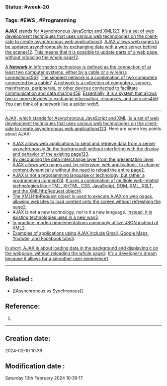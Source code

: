 
### Status: #week-20

### Tags: #EWS  , #Programming 


[**AJAX** stands for Asynchronous JavaScript and XML](https://www.w3schools.com/whatis/whatis_ajax.asp)[1](https://www.w3schools.com/whatis/whatis_ajax.asp)[2](https://www.geeksforgeeks.org/ajax-introduction/)[3](https://en.wikipedia.org/wiki/Ajax_%28programming%29). [It’s a set of web development techniques that uses various web technologies on the client-side to create asynchronous web applications](https://www.w3schools.com/whatis/whatis_ajax.asp)[3](https://en.wikipedia.org/wiki/Ajax_%28programming%29). [AJAX allows web pages to be updated asynchronously by exchanging data with a web server behind the scenes](https://www.w3schools.com/whatis/whatis_ajax.asp)[1](https://www.w3schools.com/whatis/whatis_ajax.asp)[2](https://www.geeksforgeeks.org/ajax-introduction/). [This means that it is possible to update parts of a web page, without reloading the whole page](https://www.w3schools.com/whatis/whatis_ajax.asp)[1](https://www.w3schools.com/whatis/whatis_ajax.asp)[2](https://www.geeksforgeeks.org/ajax-introduction/).

[A **Network** in information technology is defined as the connection of at least two computer systems, either by a cable or a wireless connection](https://www.w3schools.com/whatis/whatis_ajax.asp)[4](https://en.wikipedia.org/wiki/Computer_network)[5](https://www.computerhope.com/jargon/n/network.htm)[6](https://www.bbc.co.uk/bitesize/guides/zc6rcdm/revision/1)[7](https://www.ionos.com/digitalguide/server/know-how/what-is-a-network/). [The simplest network is a combination of two computers connected by a cable](https://www.w3schools.com/whatis/whatis_ajax.asp)[7](https://www.ionos.com/digitalguide/server/know-how/what-is-a-network/). [A network is a collection of computers, servers, mainframes, peripherals, or other devices connected to facilitate communication and data sharing](https://www.w3schools.com/whatis/whatis_ajax.asp)[4](https://en.wikipedia.org/wiki/Computer_network)[5](https://www.computerhope.com/jargon/n/network.htm)[6](https://www.bbc.co.uk/bitesize/guides/zc6rcdm/revision/1). [Essentially, it is a system that allows two or more devices to exchange information, resources, and services](https://www.w3schools.com/whatis/whatis_ajax.asp)[4](https://en.wikipedia.org/wiki/Computer_network)[5](https://www.computerhope.com/jargon/n/network.htm)[6](https://www.bbc.co.uk/bitesize/guides/zc6rcdm/revision/1). [You can think of a network like a spider web](https://www.w3schools.com/whatis/whatis_ajax.asp)[5](https://www.computerhope.com/jargon/n/network.htm).

____

[AJAX, which stands for Asynchronous JavaScript and XML, is a set of web development techniques that uses various web technologies on the client-side to create asynchronous web applications](https://www.w3schools.com/xml/ajax_intro.asp)[1](https://www.w3schools.com/xml/ajax_intro.asp)[2](https://en.wikipedia.org/wiki/Ajax_%28programming%29)[3](https://www.w3schools.com/jquery/jquery_ajax_intro.asp). Here are some key points about AJAX:

- [AJAX allows web applications to send and retrieve data from a server asynchronously (in the background) without interfering with the display and behavior of the existing page](https://www.w3schools.com/xml/ajax_intro.asp)[1](https://www.w3schools.com/xml/ajax_intro.asp)[2](https://en.wikipedia.org/wiki/Ajax_%28programming%29)[3](https://www.w3schools.com/jquery/jquery_ajax_intro.asp).
- [By decoupling the data interchange layer from the presentation layer, AJAX allows web pages and, by extension, web applications, to change content dynamically without the need to reload the entire page](https://www.w3schools.com/xml/ajax_intro.asp)[2](https://en.wikipedia.org/wiki/Ajax_%28programming%29).
- [AJAX is not a programming language or technology, but rather a programming concept](https://en.wikipedia.org/wiki/Ajax_%28programming%29)[2](https://en.wikipedia.org/wiki/Ajax_%28programming%29)[4](https://www.tutorialspoint.com/ajax/what_is_ajax.htm). [It uses a combination of multiple web-related technologies like HTML, XHTML, CSS, JavaScript, DOM, XML, XSLT, and the XMLHttpRequest object](https://www.tutorialspoint.com/ajax/what_is_ajax.htm)[4](https://www.tutorialspoint.com/ajax/what_is_ajax.htm).
- [The XMLHttpRequest object is used to execute AJAX on web pages, allowing websites to load content onto the screen without refreshing the page](https://en.wikipedia.org/wiki/Ajax_%28programming%29)[2](https://en.wikipedia.org/wiki/Ajax_%28programming%29).
- AJAX is not a new technology, nor is it a new language. [Instead, it is existing technologies used in a new way](https://en.wikipedia.org/wiki/Ajax_%28programming%29)[2](https://en.wikipedia.org/wiki/Ajax_%28programming%29).
- [In practice, modern implementations commonly utilize JSON instead of XML](https://en.wikipedia.org/wiki/Ajax_%28programming%29)[2](https://en.wikipedia.org/wiki/Ajax_%28programming%29).
- [Examples of applications using AJAX include Gmail, Google Maps, Youtube, and Facebook tabs](https://www.w3schools.com/jquery/jquery_ajax_intro.asp)[3](https://www.w3schools.com/jquery/jquery_ajax_intro.asp).

[In short, AJAX is about loading data in the background and displaying it on the webpage, without reloading the whole page](https://www.w3schools.com/jquery/jquery_ajax_intro.asp)[3](https://www.w3schools.com/jquery/jquery_ajax_intro.asp). [It’s a developer’s dream because it allows for a smoother user experience](https://www.w3schools.com/xml/ajax_intro.asp)[1](https://www.w3schools.com/xml/ajax_intro.asp).

______________________________________________________________________


## Related : 

- [[Asynchronous vs Synchronous]].

## Reference: 

1.  


---

  ## Creation date: 
  
  2024-02-10 10:39 
  
  
   ## Modification date :
   
   Saturday 10th February 2024 10:39:17